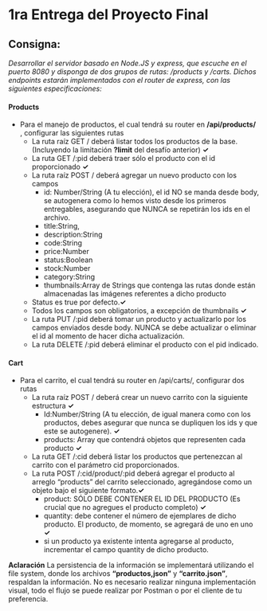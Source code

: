 # **1ra Entrega del Proyecto Final**
             

## Consigna:
*Desarrollar el servidor basado en Node.JS y express, que escuche en el puerto 8080 y disponga de dos grupos de rutas: /products y /carts. Dichos endpoints estarán implementados con el router de express, con las siguientes especificaciones:* 

 
#### Products
- Para el manejo de productos, el cual tendrá su router en **/api/products/** , configurar las siguientes rutas
    - La ruta raíz GET / deberá listar todos los productos de la base. (Incluyendo la limitación **?limit** del desafío anterior) **✓**
    - La ruta GET /:pid deberá traer sólo el producto con el id proporcionado **✓**
    - La ruta raíz POST / deberá agregar un nuevo producto con los campos
        - id: Number/String (A tu elección), el id NO se manda desde body, se autogenera como lo hemos visto desde los primeros entregables, asegurando que NUNCA se repetirán los ids en el archivo.
        - title:String, 
        - description:String 
        - code:String 
        - price:Number
        - status:Boolean
        - stock:Number
        - category:String
        - thumbnails:Array de Strings que contenga las rutas donde están almacenadas las imágenes referentes a dicho producto
    - Status es true por defecto.**✓**
    - Todos los campos son obligatorios, a excepción de thumbnails **✓**
    - La ruta PUT /:pid deberá tomar un producto y actualizarlo por los campos enviados desde body. NUNCA se debe actualizar o eliminar el id al momento de hacer dicha actualización.
    - La ruta DELETE /:pid deberá eliminar el producto con el pid indicado. 

#### Cart
-   Para el carrito, el cual tendrá su router en /api/carts/, configurar dos rutas
    - La ruta raíz POST / deberá crear un nuevo carrito con la siguiente estructura **✓**
        - Id:Number/String (A tu elección, de igual manera como con los productos, debes asegurar que nunca se dupliquen los ids y que este se autogenere). **✓**
        - products: Array que contendrá objetos que representen cada producto **✓**
    - La ruta GET /:cid deberá listar los productos que pertenezcan al carrito con el parámetro cid proporcionados.
    - La ruta POST  /:cid/product/:pid deberá agregar el producto al arreglo “products” del carrito seleccionado, agregándose como un objeto bajo el siguiente formato.**✓**
        - product: SÓLO DEBE CONTENER EL ID DEL PRODUCTO (Es crucial que no agregues el producto completo) **✓**
        - quantity: debe contener el número de ejemplares de dicho producto. El producto, de momento, se agregará de uno en uno **✓**
        - si un producto ya existente intenta agregarse al producto, incrementar el campo quantity de dicho producto. 

**Aclaración**
La persistencia de la información se implementará utilizando el file system, donde los archivos **“productos,json”** y **“carrito.json”**, respaldan la información.
No es necesario realizar ninguna implementación visual, todo el flujo se puede realizar por Postman o por el cliente de tu preferencia.
